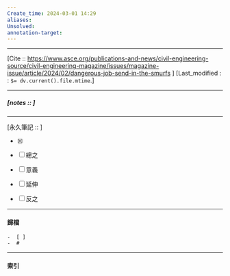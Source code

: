 ```yaml
---
Create_time: 2024-03-01 14:29
aliases: 
Unsolved: 
annotation-target:
---
```


---
[Cite :: https://www.asce.org/publications-and-news/civil-engineering-source/civil-engineering-magazine/issues/magazine-issue/article/2024/02/dangerous-job-send-in-the-smurfs ]
[Last_modified : : `$= dv.current().file.mtime`.]


---
##### [notes ::   ]


---

[永久筆記 :: ]
	
- [x]

- [ ] 總之

- [ ] 意義

- [ ] 延伸

- [ ] 反之


---
#### 歸檔 
	-  [ ]
	-  #


---
#### 索引
